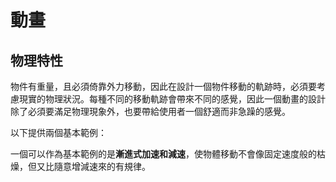 # 動畫
## 物理特性
物件有重量，且必須倚靠外力移動，因此在設計一個物件移動的軌跡時，必須要考慮現實的物理狀況。每種不同的移動軌跡會帶來不同的感覺，因此一個動畫的設計除了必須要滿足物理現象外，也要帶給使用者一個舒適而非急躁的感覺。

以下提供兩個基本範例：

一個可以作為基本範例的是**漸進式加速和減速**，使物體移動不會像固定速度般的枯燥，但又比隨意增減速來的有規律。

